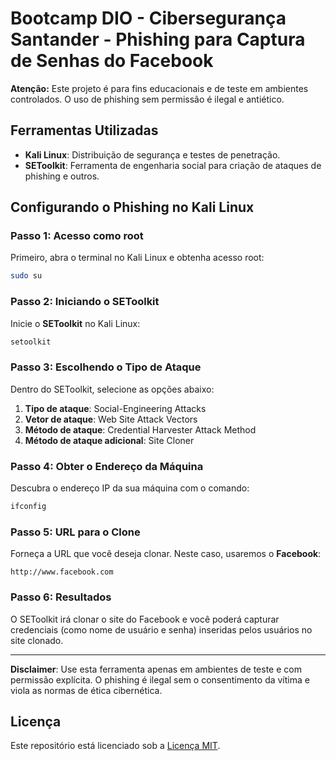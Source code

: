 
# Bootcamp DIO - Cibersegurança Santander - Phishing para Captura de Senhas do Facebook

**Atenção:** Este projeto é para fins educacionais e de teste em ambientes controlados. O uso de phishing sem permissão é ilegal e antiético.

## Ferramentas Utilizadas

- **Kali Linux**: Distribuição de segurança e testes de penetração.
- **SEToolkit**: Ferramenta de engenharia social para criação de ataques de phishing e outros.

## Configurando o Phishing no Kali Linux

### Passo 1: Acesso como root
Primeiro, abra o terminal no Kali Linux e obtenha acesso root:

```bash
sudo su
```

### Passo 2: Iniciando o SEToolkit
Inicie o **SEToolkit** no Kali Linux:

```bash
setoolkit
```

### Passo 3: Escolhendo o Tipo de Ataque
Dentro do SEToolkit, selecione as opções abaixo:

1. **Tipo de ataque**: Social-Engineering Attacks
2. **Vetor de ataque**: Web Site Attack Vectors
3. **Método de ataque**: Credential Harvester Attack Method
4. **Método de ataque adicional**: Site Cloner

### Passo 4: Obter o Endereço da Máquina
Descubra o endereço IP da sua máquina com o comando:

```bash
ifconfig
```

### Passo 5: URL para o Clone
Forneça a URL que você deseja clonar. Neste caso, usaremos o **Facebook**:

```
http://www.facebook.com
```

### Passo 6: Resultados
O SEToolkit irá clonar o site do Facebook e você poderá capturar credenciais (como nome de usuário e senha) inseridas pelos usuários no site clonado.

---

**Disclaimer**: Use esta ferramenta apenas em ambientes de teste e com permissão explícita. O phishing é ilegal sem o consentimento da vítima e viola as normas de ética cibernética.

## Licença

Este repositório está licenciado sob a [Licença MIT](LICENSE).
